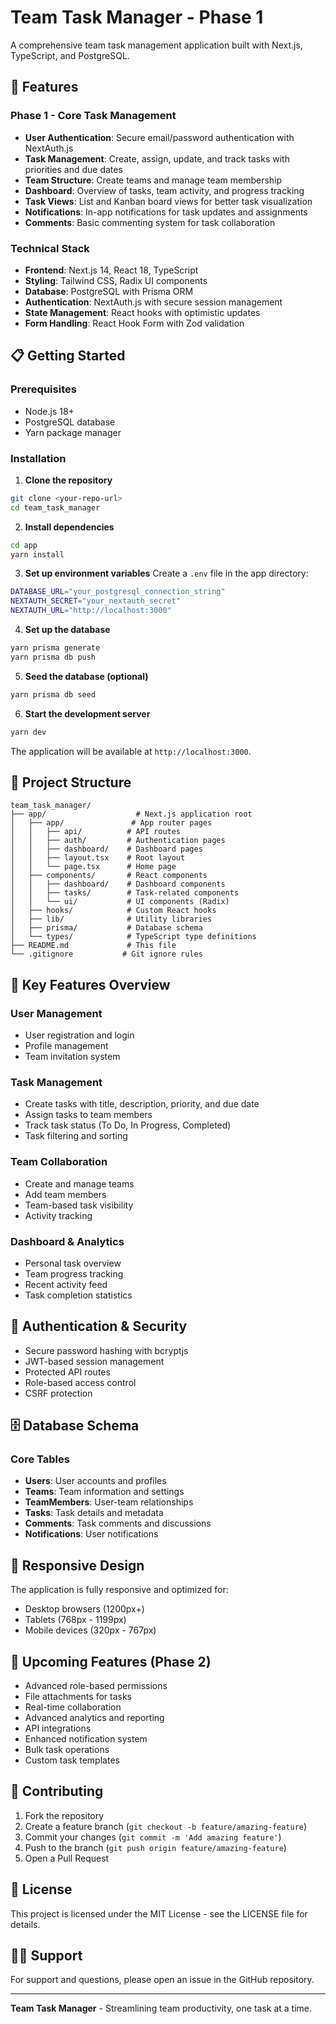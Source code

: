 
# Team Task Manager - Phase 1

A comprehensive team task management application built with Next.js, TypeScript, and PostgreSQL.

## 🚀 Features

### Phase 1 - Core Task Management
- **User Authentication**: Secure email/password authentication with NextAuth.js
- **Task Management**: Create, assign, update, and track tasks with priorities and due dates
- **Team Structure**: Create teams and manage team membership
- **Dashboard**: Overview of tasks, team activity, and progress tracking
- **Task Views**: List and Kanban board views for better task visualization
- **Notifications**: In-app notifications for task updates and assignments
- **Comments**: Basic commenting system for task collaboration

### Technical Stack
- **Frontend**: Next.js 14, React 18, TypeScript
- **Styling**: Tailwind CSS, Radix UI components
- **Database**: PostgreSQL with Prisma ORM
- **Authentication**: NextAuth.js with secure session management
- **State Management**: React hooks with optimistic updates
- **Form Handling**: React Hook Form with Zod validation

## 📋 Getting Started

### Prerequisites
- Node.js 18+ 
- PostgreSQL database
- Yarn package manager

### Installation

1. **Clone the repository**
```bash
git clone <your-repo-url>
cd team_task_manager
```

2. **Install dependencies**
```bash
cd app
yarn install
```

3. **Set up environment variables**
Create a `.env` file in the app directory:
```bash
DATABASE_URL="your_postgresql_connection_string"
NEXTAUTH_SECRET="your_nextauth_secret"
NEXTAUTH_URL="http://localhost:3000"
```

4. **Set up the database**
```bash
yarn prisma generate
yarn prisma db push
```

5. **Seed the database (optional)**
```bash
yarn prisma db seed
```

6. **Start the development server**
```bash
yarn dev
```

The application will be available at `http://localhost:3000`.

## 📁 Project Structure

```
team_task_manager/
├── app/                    # Next.js application root
│   ├── app/               # App router pages
│   │   ├── api/          # API routes
│   │   ├── auth/         # Authentication pages
│   │   ├── dashboard/    # Dashboard pages
│   │   ├── layout.tsx    # Root layout
│   │   └── page.tsx      # Home page
│   ├── components/       # React components
│   │   ├── dashboard/    # Dashboard components
│   │   ├── tasks/        # Task-related components
│   │   └── ui/           # UI components (Radix)
│   ├── hooks/            # Custom React hooks
│   ├── lib/              # Utility libraries
│   ├── prisma/           # Database schema
│   └── types/            # TypeScript type definitions
├── README.md             # This file
└── .gitignore           # Git ignore rules
```

## 🎯 Key Features Overview

### User Management
- User registration and login
- Profile management
- Team invitation system

### Task Management
- Create tasks with title, description, priority, and due date
- Assign tasks to team members
- Track task status (To Do, In Progress, Completed)
- Task filtering and sorting

### Team Collaboration
- Create and manage teams
- Add team members
- Team-based task visibility
- Activity tracking

### Dashboard & Analytics
- Personal task overview
- Team progress tracking
- Recent activity feed
- Task completion statistics

## 🔐 Authentication & Security

- Secure password hashing with bcryptjs
- JWT-based session management
- Protected API routes
- Role-based access control
- CSRF protection

## 🗄️ Database Schema

### Core Tables
- **Users**: User accounts and profiles
- **Teams**: Team information and settings
- **TeamMembers**: User-team relationships
- **Tasks**: Task details and metadata
- **Comments**: Task comments and discussions
- **Notifications**: User notifications

## 📱 Responsive Design

The application is fully responsive and optimized for:
- Desktop browsers (1200px+)
- Tablets (768px - 1199px)
- Mobile devices (320px - 767px)

## 🚧 Upcoming Features (Phase 2)

- Advanced role-based permissions
- File attachments for tasks
- Real-time collaboration
- Advanced analytics and reporting
- API integrations
- Enhanced notification system
- Bulk task operations
- Custom task templates

## 🤝 Contributing

1. Fork the repository
2. Create a feature branch (`git checkout -b feature/amazing-feature`)
3. Commit your changes (`git commit -m 'Add amazing feature'`)
4. Push to the branch (`git push origin feature/amazing-feature`)
5. Open a Pull Request

## 📄 License

This project is licensed under the MIT License - see the LICENSE file for details.

## 🙋‍♂️ Support

For support and questions, please open an issue in the GitHub repository.

---

**Team Task Manager** - Streamlining team productivity, one task at a time.
